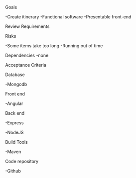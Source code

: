 Goals

-Create itinerary
-Functional software
-Presentable front-end

Review Requirements

Risks

-Some items take too long
-Running out of time

Dependencies
-none

Acceptance Criteria


Database

-Mongodb

Front end

-Angular

Back end

-Express

-NodeJS

Build Tools

-Maven

Code repository

-Github

